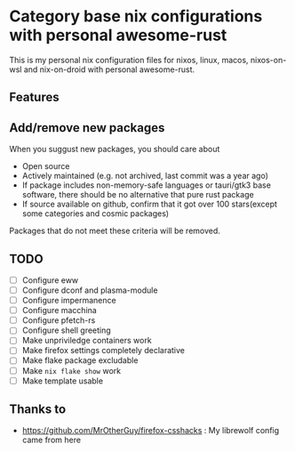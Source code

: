 # Category base nix configurations with personal awesome-rust
 This is my personal nix configuration files for nixos, linux, macos, nixos-on-wsl and nix-on-droid with personal awesome-rust.

## Features

## Add/remove new packages
When you suggust new packages, you should care about
- Open source
- Actively maintained (e.g. not archived, last commit was a year ago)
- If package includes non-memory-safe languages or tauri/gtk3 base software, there should be no alternative that pure rust package
- If source available on github, confirm that it got over 100 stars(except some categories and cosmic packages)

Packages that do not meet these criteria will be removed.

## TODO
- [ ] Configure eww
- [ ] Configure dconf and plasma-module
- [ ] Configure impermanence
- [ ] Configure macchina
- [ ] Configure pfetch-rs
- [ ] Configure shell greeting
- [ ] Make unpriviledge containers work
- [ ] Make firefox settings completely declarative
- [ ] Make flake package excludable
- [ ] Make `nix flake show` work
- [ ] Make template usable

## Thanks to
- https://github.com/MrOtherGuy/firefox-csshacks : My librewolf config came from here
